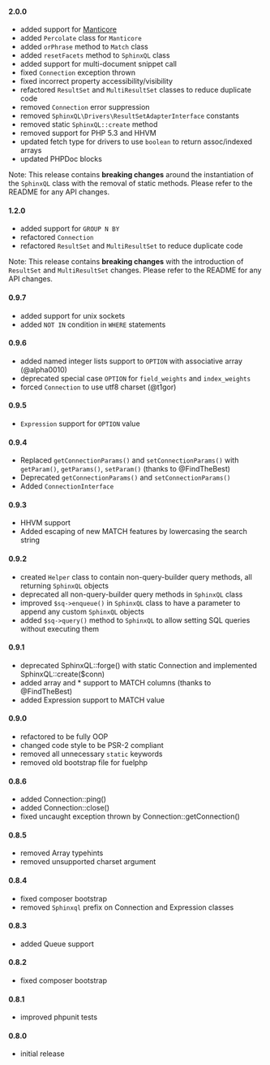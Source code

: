 #### 2.0.0

* added support for [Manticore](https://manticoresearch.com)
* added `Percolate` class for `Manticore`
* added `orPhrase` method to `Match` class
* added `resetFacets` method to `SphinxQL` class
* added support for multi-document snippet call
* fixed `Connection` exception thrown
* fixed incorrect property accessibility/visibility
* refactored `ResultSet` and `MultiResultSet` classes to reduce duplicate code
* removed `Connection` error suppression
* removed `SphinxQL\Drivers\ResultSetAdapterInterface` constants
* removed static `SphinxQL::create` method
* removed support for PHP 5.3 and HHVM
* updated fetch type for drivers to use `boolean` to return assoc/indexed arrays
* updated PHPDoc blocks

Note: This release contains **breaking changes** around the instantiation of the `SphinxQL` class with the removal of static methods. Please refer to the README for any API changes.

#### 1.2.0

* added support for `GROUP N BY`
* refactored `Connection`
* refactored `ResultSet` and `MultiResultSet` to reduce duplicate code

Note: This release contains **breaking changes** with the introduction of `ResultSet` and `MultiResultSet` changes. Please refer to the README for any API changes.

#### 0.9.7

* added support for unix sockets
* added `NOT IN` condition in `WHERE` statements

#### 0.9.6

* added named integer lists support to `OPTION` with associative array (@alpha0010)
* deprecated special case `OPTION` for `field_weights` and `index_weights`
* forced `Connection` to use utf8 charset (@t1gor)

#### 0.9.5
* `Expression` support for `OPTION` value

#### 0.9.4
* Replaced `getConnectionParams()` and `setConnectionParams()` with `getParam()`, `getParams()`, `setParam()` (thanks to @FindTheBest)
* Deprecated `getConnectionParams()` and `setConnectionParams()`
* Added `ConnectionInterface`

#### 0.9.3

* HHVM support
* Added escaping of new MATCH features by lowercasing the search string

#### 0.9.2

* created `Helper` class to contain non-query-builder query methods, all returning `SphinxQL` objects
* deprecated all non-query-builder query methods in `SphinxQL` class
* improved `$sq->enqueue()` in `SphinxQL` class to have a parameter to append any custom `SphinxQL` objects
* added `$sq->query()` method to `SphinxQL` to allow setting SQL queries without executing them

#### 0.9.1

* deprecated SphinxQL::forge() with static Connection and implemented SphinxQL::create($conn)
* added array and * support to MATCH columns (thanks to @FindTheBest)
* added Expression support to MATCH value

#### 0.9.0

* refactored to be fully OOP
* changed code style to be PSR-2 compliant
* removed all unnecessary `static` keywords
* removed old bootstrap file for fuelphp

#### 0.8.6

* added Connection::ping()
* added Connection::close()
* fixed uncaught exception thrown by Connection::getConnection()

#### 0.8.5

* removed Array typehints
* removed unsupported charset argument

#### 0.8.4

* fixed composer bootstrap
* removed `Sphinxql` prefix on Connection and Expression classes

#### 0.8.3

* added Queue support

#### 0.8.2

* fixed composer bootstrap

#### 0.8.1

* improved phpunit tests

#### 0.8.0

* initial release
